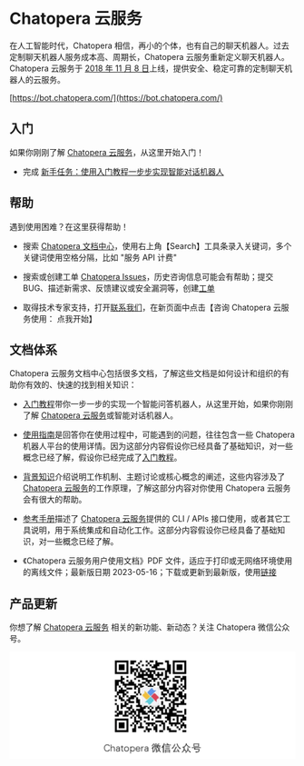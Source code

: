 # Chatopera 云服务

在人工智能时代，Chatopera 相信，再小的个体，也有自己的聊天机器人。过去定制聊天机器人服务成本高、周期长，Chatopera 云服务重新定义聊天机器人。Chatopera 云服务于 [2018 年 11 月 8 日](https://mp.weixin.qq.com/s/HMLjWN_ynpJWJx_OiL0GqQ)上线，提供安全、稳定可靠的定制聊天机器人的云服务。

[https://bot.chatopera.com/](https://bot.chatopera.com/)

## 入门
<!-- First Steps -->

如果你刚刚了解 [Chatopera 云服务](https://bot.chatopera.com)，从这里开始入门！

* 完成 [新手任务：使用入门教程一步步实现智能对话机器人](https://docs.chatopera.com/products/chatbot-platform/tutorials/index.html)

## 帮助
<!-- Getting Help -->

遇到使用困难？在这里获得帮助！

* 搜索 [Chatopera 文档中心](https://docs.chatopera.com/products/chatbot-platform/index.html)，使用右上角【Search】工具条录入关键词，多个关键词使用空格分隔，比如 "服务 API 计费"

* 搜索或创建工单 [Chatopera Issues](https://github.com/chatopera/docs/issues)，历史咨询信息可能会有帮助；提交 BUG、描述新需求、反馈建议或安全漏洞等，创建[工单](https://github.com/chatopera/docs/issues/new/choose)

* 取得技术专家支持，打开[联系我们](https://www.chatopera.com/mail.html)，在新页面中点击【咨询 Chatopera 云服务使用： 点我开始】

## 文档体系
<!-- How the documentation is organized  -->

Chatopera 云服务文档中心包括很多文档，了解这些文档是如何设计和组织的有助你有效的、快速的找到相关知识：

* [入门教程](https://docs.chatopera.com/products/chatbot-platform/tutorials/index.html)带你一步一步的实现一个智能问答机器人，从这里开始，如果你刚刚了解 [Chatopera 云服务](https://bot.chatopera.com)或智能对话机器人。

* [使用指南](https://docs.chatopera.com/products/chatbot-platform/howto-guides/index.html)是回答你在使用过程中，可能遇到的问题，往往包含一些 Chatopera 机器人平台的使用详情。因为这部分内容假设你已经具备了基础知识，对一些概念已经了解，假设你已经完成了[入门教程](https://docs.chatopera.com/products/chatbot-platform/tutorials/index.html)。

* [背景知识](https://docs.chatopera.com/products/chatbot-platform/explanations/index.html)介绍说明工作机制、主题讨论或核心概念的阐述，这些内容涉及了 [Chatopera 云服务](https://bot.chatopera.com)的工作原理，了解这部分内容对你使用 Chatopera 云服务会有很大的帮助。

* [参考手册](https://docs.chatopera.com/products/chatbot-platform/references/index.html)描述了 [Chatopera 云服务](https://bot.chatopera.com)提供的 CLI / APIs 接口使用，或者其它工具说明，用于系统集成和自动化工作。这部分内容假设你已经具备了基础知识，对一些概念已经了解。

* 《Chatopera 云服务用户使用文档》PDF 文件，适应于打印或无网络环境使用的离线文件；最新版日期 2023-05-16；下载或更新到最新版，使用[链接](https://github.com/chatopera/docs/raw/master/docfx_project/assets/files/chatopera_bot_manual.pdf)

## 产品更新

你想了解 [Chatopera 云服务](https://bot.chatopera.com) 相关的新功能、新动态？关注 Chatopera 微信公众号。

![](../../images/assets/screenshot_20230428152601.png)